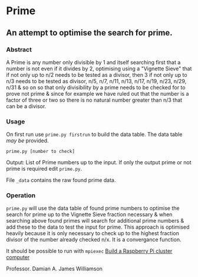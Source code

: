 # Prime
## An attempt to optimise the search for prime.

### Abstract
A Prime is any number only divisible by 1 and itself searching first that a number is not even if it divides by 2, optimising using a "Vignette Sieve" that if not only up to n/2 needs to be tested as a divisor, then 3 if not only up to n/3 needs to be tested as divisor, n/5, n/7, n/11, n/13, n/17, n/19, n/23, n/29, n/31 & so on so that only divisibility by a prime needs to be checked for to prove not prime & since for example we have ruled out that the number is a factor of three or two so there is no natural number greater than n/3 that can be a divisor.

### Usage

On first run use `prime.py firstrun` to build the data table. The data table *may be* provided.

`prime.py [number to check]`

Output: List of Prime numbers up to the input. If only the output prime or not prime is required edit `prime.py`.

File `_data` contains the raw found prime data.

### Operation
`prime.py` will use the data table of found prime numbers to optimise the search for prime up to the Vignette Sieve fraction necessary & when searching above found primes will search for additional prime numbers & add these to the data to test the input for prime. This approach is optimised heavily because it is only necessary to check up to the highest fraction divisor of the number already checked n/x. It is a convergance function.

It should be possible to run with `mpiexec` [Build a Raspberry Pi cluster computer][1]

Professor. Damian A. James Williamson

[1]: https://magpi.raspberrypi.com/articles/build-a-raspberry-pi-cluster-computer
